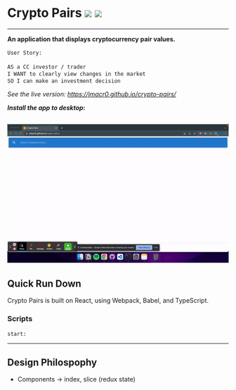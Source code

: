 # Crypto Pairs ![](https://img.shields.io/github/license/Jmacr0/crypto-pairs) ![](https://img.shields.io/github/v/release/jmacr0/crypto-pairs?include_prereleases)
---
**An application that displays cryptocurrency pair values.**

```
User Story:

AS a CC investor / trader
I WANT to clearly view changes in the market
SO I can make an investment decision
```

*See the live version: https://jmacr0.github.io/crypto-pairs/*

***Install the app to desktop:***

![Download PWA example gif.](https://github.com/Jmacr0/crypto-pairs/blob/main/vendor/Download_PWA_example.gif)
---
## Quick Run Down
Crypto Pairs is built on React, using Webpack, Babel, and TypeScript.

### Scripts
```
start:
```

---
## Design Philospophy
- Components -> index, slice (redux state)